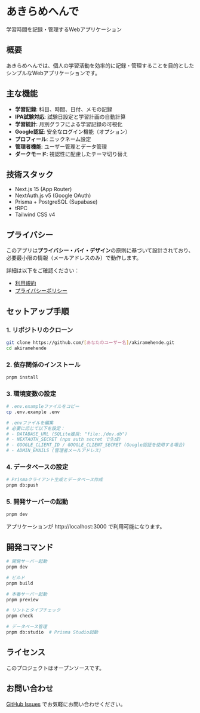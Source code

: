 # あきらめへんで

学習時間を記録・管理するWebアプリケーション

## 概要

あきらめへんでは、個人の学習活動を効率的に記録・管理することを目的としたシンプルなWebアプリケーションです。

## 主な機能

- **学習記録**: 科目、時間、日付、メモの記録
- **IPA試験対応**: 試験日設定と学習計画の自動計算
- **学習統計**: 月別グラフによる学習記録の可視化
- **Google認証**: 安全なログイン機能（オプション）
- **プロフィール**: ニックネーム設定
- **管理者機能**: ユーザー管理とデータ管理
- **ダークモード**: 視認性に配慮したテーマ切り替え

## 技術スタック

- Next.js 15 (App Router)
- NextAuth.js v5 (Google OAuth)
- Prisma + PostgreSQL (Supabase)
- tRPC
- Tailwind CSS v4

## プライバシー

このアプリは**プライバシー・バイ・デザイン**の原則に基づいて設計されており、必要最小限の情報（メールアドレスのみ）で動作します。

詳細は以下をご確認ください：
- [利用規約](/terms)
- [プライバシーポリシー](/privacy)

## セットアップ手順

### 1. リポジトリのクローン
```bash
git clone https://github.com/[あなたのユーザー名]/akiramehende.git
cd akiramehende
```

### 2. 依存関係のインストール
```bash
pnpm install
```

### 3. 環境変数の設定
```bash
# .env.exampleファイルをコピー
cp .env.example .env

# .envファイルを編集
# 必要に応じて以下を設定：
# - DATABASE_URL (SQLite推奨: "file:./dev.db")
# - NEXTAUTH_SECRET (npx auth secret で生成)
# - GOOGLE_CLIENT_ID / GOOGLE_CLIENT_SECRET (Google認証を使用する場合)
# - ADMIN_EMAILS (管理者メールアドレス)
```

### 4. データベースの設定
```bash
# Prismaクライアント生成とデータベース作成
pnpm db:push
```

### 5. 開発サーバーの起動
```bash
pnpm dev
```

アプリケーションが http://localhost:3000 で利用可能になります。

## 開発コマンド

```bash
# 開発サーバー起動
pnpm dev

# ビルド
pnpm build

# 本番サーバー起動
pnpm preview

# リントとタイプチェック
pnpm check

# データベース管理
pnpm db:studio  # Prisma Studio起動
```

## ライセンス

このプロジェクトはオープンソースです。

## お問い合わせ

[GitHub Issues](https://github.com/taisuke86/akiramehende/issues) でお気軽にお問い合わせください。